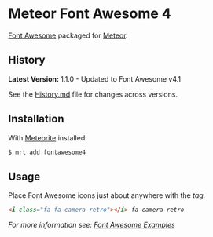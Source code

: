 # Meteor Font Awesome 4

[Font Awesome](http://fortawesome.github.io/Font-Awesome/) packaged for [Meteor](http://meteor.com).

## History

**Latest Version:** 1.1.0 - Updated to Font Awesome v4.1

See the [History.md](./History.md) file for changes across versions.

## Installation

With [Meteorite](https://github.com/oortcloud/meteorite) installed:

```sh
$ mrt add fontawesome4
```
## Usage

Place Font Awesome icons just about anywhere with the <i> tag.

```HTML
<i class="fa fa-camera-retro"></i> fa-camera-retro
```

For more information see: [Font Awesome Examples](http://fortawesome.github.io/Font-Awesome/examples/)
